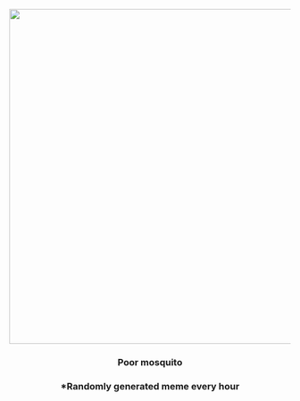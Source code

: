 <p align="center">
        <img src="https://i.redd.it/kmdar7tsmbx81.gif" width="600" height="600">
        </p>
        <h3 align="center">Poor mosquito</h3>
        <h3 align="center">*Randomly generated meme every hour</h3>
    